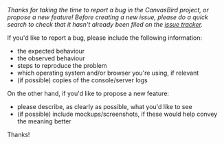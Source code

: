 _Thanks for taking the time to report a bug in the CanvasBird project, or propose a new feature! Before creating a new issue, please do a quick search to check that it hasn't already been filed on the [issue tracker](https://github.com/Canvasbird/canvasboard/issues)._

If you'd like to report a bug, please include the following information:
- the expected behaviour
- the observed behaviour
- steps to reproduce the problem
- which operating system and/or browser you're using, if relevant
- (if possible) copies of the console/server logs

On the other hand, if you'd like to propose a new feature:
- please describe, as clearly as possible, what you'd like to see
- (if possible) include mockups/screenshots, if these would help convey the meaning better

Thanks!
